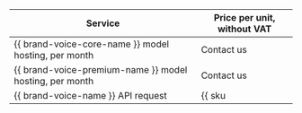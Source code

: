| Service | Price per unit, without VAT |
| ----- | ----- |
| {{ brand-voice-core-name }} model hosting, per month | Contact us |
| {{ brand-voice-premium-name }} model hosting, per month | Contact us |
| {{ brand-voice-name }} API request | {{ sku|USD|speechkit.tts.dialogue_platform.v1|string }} |
